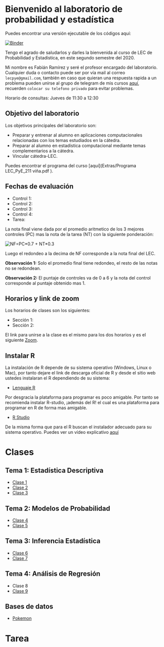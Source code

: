 # Bienvenido al laboratorio de probabilidad y estadística

Puedes encontrar una versión ejecutable de los códigos aquí:

 [![Binder](https://mybinder.org/badge_logo.svg)](https://mybinder.org/v2/gh/fabimath/LEC-PYE/master?urlpath=lab)

Tengo el agrado de saludarlos y darles la bienvenida al curso de LEC de Probabilidad y Estadística, en este segundo semestre del 2020. 

Mi nombre es Fabián Ramírez y seré el profesor encargado del laboratorio. Cualquier duda o contacto puede ser por vía mail al correo `lecpye@gmail.com`, también en caso que quieran una respuesta rapida a un problema pueden unirse al grupo de telegram de mis cursos [aquí](https://t.me/joinchat/ObaYLhsOqO1xnWNu_znthw), recuerden `colocar su telefono privado` para evitar problemas.

Horario de consultas: Jueves de 11:30 a 12:30

## Objetivo del laboratorio

Los objetivos principales del laboratorio son:
* Preparar y entrenar al alumno en aplicaciones computacionales relacionadas con los temas estudiados en la cátedra.
* Preparar al alumno en estadística computacional mediante temas complementarios a la cátedra.
* Vincular cátedra-LEC.

Puedes encontrar el programa del curso [aquí](Extras/Programa LEC_PyE_211 viña.pdf ).

## Fechas de evaluación

* Control 1:
* Control 2:
* Control 3:
* Control 4:
* Tarea:

La nota final viene dada por el promedio aritmetico de los 3 mejores controles (PC) mas la nota de la tarea (NT) con la siguiente ponderación:

<img src="https://latex.codecogs.com/gif.latex?NF=PC*0.7&space;&plus;&space;NT*0.3" title="NF=PC*0.7 + NT*0.3" align='center' />

Luego el redondeo a la decima de NF corresponde a la nota final del LEC.

**Observación 1:** Solo el promedio final tiene redondeo, el resto de las notas no se redondean.

**Observación 2:** El puntaje de controles va de 0 a 6 y la nota del control corresponde al puntaje obtenido mas 1. 

## Horarios y link de zoom
Los horarios de clases son los siguientes:
* Sección 1:
* Sección 2:

El link para unirse a la clase es el mismo para los dos horarios y es el siguiente [Zoom](https://reuna.zoom.us/my/fabimath?pwd=ME1UUHJLY2p0ZlZraW0xaENUaXcrUT09).

## Instalar R

La instalación de R depende de su sistema operativo (Windows, Linux o Mac), por tanto dejare el link de descarga oficial de R y desde el sitio web ustedes instalaran el R dependiendo de su sistema:

* [Lenguaje R](https://cran.dcc.uchile.cl/)

Por desgracia la plataforma para programar es poco amigable. Por tanto se recomienda instalar R-studio, ¡además del R! el cual es una plataforma para programar en R de forma mas amigable.

* [R Studio](https://rstudio.com/products/rstudio/download/)

De la misma forma que para el R buscan el instalador adecuado para su sistema operativo. Puedes ver un vídeo explicativo [aquí](Extras/R_video.mp4)

# Clases
## Tema 1: Estadística Descriptiva
* [Clase 1](https://github.com/Fabimath/LEC-PYE/blob/master/Clases/Clase_01.ipynb)
* [Clase 2](https://github.com/Fabimath/LEC-PYE/blob/master/Clases/Clase_02.ipynb)
* [Clase 3](https://github.com/Fabimath/LEC-PYE/blob/master/Clases/Clase_03.ipynb)

## Tema 2: Modelos de Probabilidad
* [Clase 4](https://github.com/Fabimath/LEC-PYE/blob/master/Clases/Clase_04.ipynb)
* [Clase 5](https://github.com/Fabimath/LEC-PYE/blob/master/Clases/Clase_05.ipynb)

## Tema 3: Inferencia Estadística
* [Clase 6](https://github.com/Fabimath/LEC-PYE/blob/master/Clases/Clase_06.ipynb)
* [Clase 7](https://github.com/Fabimath/LEC-PYE/blob/master/Clases/Clase_07.ipynb)

## Tema 4: Análisis de Regresión
* Clase 8
* [Clase 9](https://github.com/Fabimath/LEC-PYE/blob/master/Clases/Clase_09.ipynb)

## Bases de datos
* [Pokemon](Clases/pokemon.csv)

# Tarea


